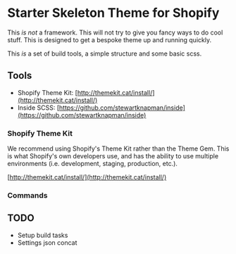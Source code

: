 # Starter Skeleton Theme for Shopify

This _is not_ a framework. This will not try to give you fancy ways to do cool stuff. This is designed to get a bespoke theme up and running quickly.

This _is_ a set of build tools, a simple structure and some basic scss.

## Tools

- Shopify Theme Kit: [http://themekit.cat/install/](http://themekit.cat/install/)
- Inside SCSS: [https://github.com/stewartknapman/inside](https://github.com/stewartknapman/inside)

### Shopify Theme Kit
We recommend using Shopify's Theme Kit rather than the Theme Gem. This is what Shopify's own developers use, and has the ability to use multiple environments (i.e. development, staging, production, etc.).

[http://themekit.cat/install/](http://themekit.cat/install/)

### Commands


## TODO
- Setup build tasks
- Settings json concat